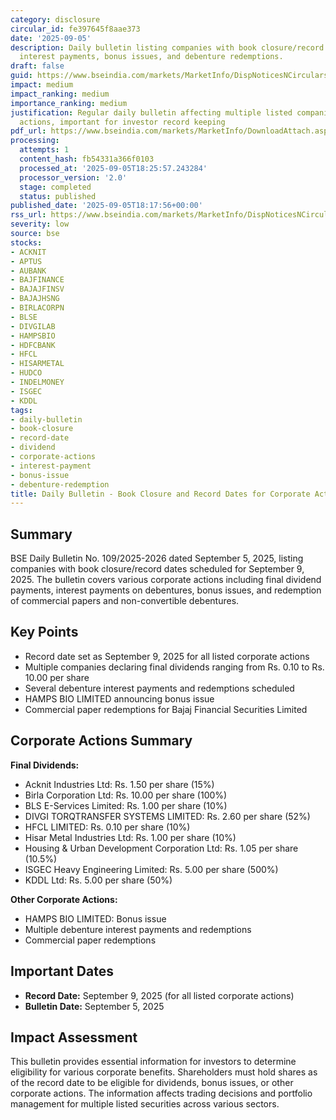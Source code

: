 ```yaml
---
category: disclosure
circular_id: fe397645f8aae373
date: '2025-09-05'
description: Daily bulletin listing companies with book closure/record dates for dividends,
  interest payments, bonus issues, and debenture redemptions.
draft: false
guid: https://www.bseindia.com/markets/MarketInfo/DispNoticesNCirculars.aspx?Noticeid={6363CD50-5868-4C6D-8074-0A57D594937E}&noticeno=20250905-59&dt=09/05/2025&icount=59&totcount=59&flag=0
impact: medium
impact_ranking: medium
importance_ranking: medium
justification: Regular daily bulletin affecting multiple listed companies with corporate
  actions, important for investor record keeping
pdf_url: https://www.bseindia.com/markets/MarketInfo/DownloadAttach.aspx?id=20250905-59&attachedId=0d6b4ab6-888c-4d8b-b8f6-42b3bbcfe15a
processing:
  attempts: 1
  content_hash: fb54331a366f0103
  processed_at: '2025-09-05T18:25:57.243284'
  processor_version: '2.0'
  stage: completed
  status: published
published_date: '2025-09-05T18:17:56+00:00'
rss_url: https://www.bseindia.com/markets/MarketInfo/DispNoticesNCirculars.aspx?Noticeid={6363CD50-5868-4C6D-8074-0A57D594937E}&noticeno=20250905-59&dt=09/05/2025&icount=59&totcount=59&flag=0
severity: low
source: bse
stocks:
- ACKNIT
- APTUS
- AUBANK
- BAJFINANCE
- BAJAJFINSV
- BAJAJHSNG
- BIRLACORPN
- BLSE
- DIVGILAB
- HAMPSBIO
- HDFCBANK
- HFCL
- HISARMETAL
- HUDCO
- INDELMONEY
- ISGEC
- KDDL
tags:
- daily-bulletin
- book-closure
- record-date
- dividend
- corporate-actions
- interest-payment
- bonus-issue
- debenture-redemption
title: Daily Bulletin - Book Closure and Record Dates for Corporate Actions
---
```


## Summary

BSE Daily Bulletin No. 109/2025-2026 dated September 5, 2025, listing companies with book closure/record dates scheduled for September 9, 2025. The bulletin covers various corporate actions including final dividend payments, interest payments on debentures, bonus issues, and redemption of commercial papers and non-convertible debentures.

## Key Points

- Record date set as September 9, 2025 for all listed corporate actions
- Multiple companies declaring final dividends ranging from Rs. 0.10 to Rs. 10.00 per share
- Several debenture interest payments and redemptions scheduled
- HAMPS BIO LIMITED announcing bonus issue
- Commercial paper redemptions for Bajaj Financial Securities Limited

## Corporate Actions Summary

**Final Dividends:**
- Acknit Industries Ltd: Rs. 1.50 per share (15%)
- Birla Corporation Ltd: Rs. 10.00 per share (100%)
- BLS E-Services Limited: Rs. 1.00 per share (10%)
- DIVGI TORQTRANSFER SYSTEMS LIMITED: Rs. 2.60 per share (52%)
- HFCL LIMITED: Rs. 0.10 per share (10%)
- Hisar Metal Industries Ltd: Rs. 1.00 per share (10%)
- Housing & Urban Development Corporation Ltd: Rs. 1.05 per share (10.5%)
- ISGEC Heavy Engineering Limited: Rs. 5.00 per share (500%)
- KDDL Ltd: Rs. 5.00 per share (50%)

**Other Corporate Actions:**
- HAMPS BIO LIMITED: Bonus issue
- Multiple debenture interest payments and redemptions
- Commercial paper redemptions

## Important Dates

- **Record Date:** September 9, 2025 (for all listed corporate actions)
- **Bulletin Date:** September 5, 2025

## Impact Assessment

This bulletin provides essential information for investors to determine eligibility for various corporate benefits. Shareholders must hold shares as of the record date to be eligible for dividends, bonus issues, or other corporate actions. The information affects trading decisions and portfolio management for multiple listed securities across various sectors.